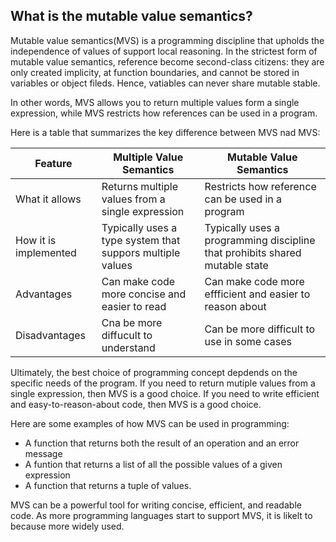 ## What is the mutable value semantics?

Mutable value semantics(MVS) is a programming discipline that upholds the independence of values of support local reasoning. In the strictest form of mutable value semantics, reference become second-class citizens: they are only created implicity, at function boundaries, and cannot be stored in variables or object fileds. Hence, vatiables can never share mutable stable.

In other words, MVS allows you to return multiple values form a single expression, while MVS restricts how references can be used in a program.

Here is a table that summarizes the key difference between MVS nad MVS:

| Feature| Multiple Value Semantics | Mutable Value Semantics |
| --- | --- | --- |
|What it allows|Returns multiple values from a single expression| Restricts how reference can be used in a program|
|How it is implemented| Typically uses a type system that suppors multiple values|Typically uses a programming discipline that prohibits shared mutable state|
|Advantages| Can make code more concise and easier to read| Can make code more effficient and easier to reason about|
|Disadvantages| Cna be more diffucult to understand| Can be more difficult to use in some cases|

Ultimately, the best choice of programming concept depdends on the specific needs of the program. If you need to return mutiple values from a single expression, then MVS is a good choice. If you need to write efficient and easy-to-reason-about code, then MVS is a good choice.

Here are some examples of how MVS can be used in programming:

* A function that returns both the result of an operation and an error message
* A funtion that returns a list of all the possible values of a given expression
* A function that returns a tuple of values.

MVS can be a powerful tool for writing concise, efficient, and readable code. As more programming languages start to support MVS, it is likelt to because more widely used.

